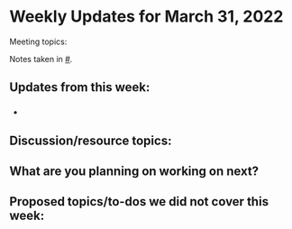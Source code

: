 # Weekly Updates for March 31, 2022
Meeting topics: 

Notes taken in [#]().

## Updates from this week:
### 
  - 
## Discussion/resource topics:
### 

## What are you planning on working on next?

## Proposed topics/to-dos we did not cover this week:
